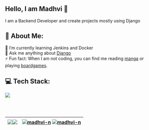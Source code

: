## Hello, I am Madhvi 👋

I am a Backend Developer and create projects mostly using Django


## 💫 About Me:
<!-- 🔭 I’m currently working on Chat application<br> -->
🌱 I’m currently learning Jenkins and Docker<br> 💬 Ask me anything about [Django](mailto:madhvinandanwar@gmail.com)<br>⚡ Fun fact: When I am not coding, you can find me reading [manga](https://www.goodreads.com/user/show/58715825-maya) or playing [boardgames](https://boardgamearena.com/player?id=84786864). 


## 💻 Tech Stack:
<a href="https://skillicons.dev">
    <img src="https://skillicons.dev/icons?i=python,django,angular,typescript,javascript,bash,css,html,sass,bootstrap,mongo,mysql,postgres,redis,git,kubernetes,docker,kafka,linux,vim&perline=10" />
</a>
 
<br>
&nbsp;

<!-- ## 

<a href="https://github.com/madhvi-n#gh-light-mode-only">
  <img align="center" src="https://github-readme-stats.vercel.app/api/top-langs?username=madhvi-n&show_icons=true&locale=en&layout=compact" alt="madhvi-n" />
</a>
    
<a href="https://github.com/madhvi-n#gh-dark-mode-only">
  <img align="center" src="https://github-readme-stats.vercel.app/api/top-langs?username=madhvi-n&show_icons=true&locale=en&layout=compact&theme=radical" alt="madhvi-n" />
</a>
   -->

&nbsp; 
    
    
| <a href="https://github.com/madhvi-n#gh-light-mode-only"><img align="center" src="https://github-readme-stats.vercel.app/api?username=madhvi-n&show_icons=true&locale=en&hide_border=true" /></a><a href="https://github.com/madhvi-n#gh-dark-mode-only"><img align="center" src="https://github-readme-stats.vercel.app/api?username=madhvi-n&show_icons=true&locale=en&theme=radical&hide_border=true" /> <a/>  | <a href="https://github.com/madhvi-n#gh-light-mode-only"><img align="center" src="https://github-readme-streak-stats.herokuapp.com/?user=madhvi-n&hide_border=true" alt="madhvi-n" /></a> <a href="https://github.com/madhvi-n#gh-dark-mode-only"><img align="center" src="https://github-readme-streak-stats.herokuapp.com/?user=madhvi-n&theme=radical&hide_border=true" alt="madhvi-n" /></a> |
| ------------- |:-------------:|

